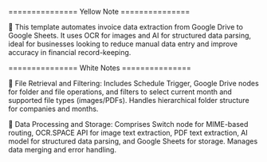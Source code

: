 =============== Yellow Note ===============

📌 This template automates invoice data extraction from Google Drive to Google Sheets. It uses OCR for images and AI for structured data parsing, ideal for businesses looking to reduce manual data entry and improve accuracy in financial record-keeping.

=============== White Notes ===============

📂 File Retrieval and Filtering: Includes Schedule Trigger, Google Drive nodes for folder and file operations, and filters to select current month and supported file types (images/PDFs). Handles hierarchical folder structure for companies and months.

🔄 Data Processing and Storage: Comprises Switch node for MIME-based routing, OCR.SPACE API for image text extraction, PDF text extraction, AI model for structured data parsing, and Google Sheets for storage. Manages data merging and error handling.